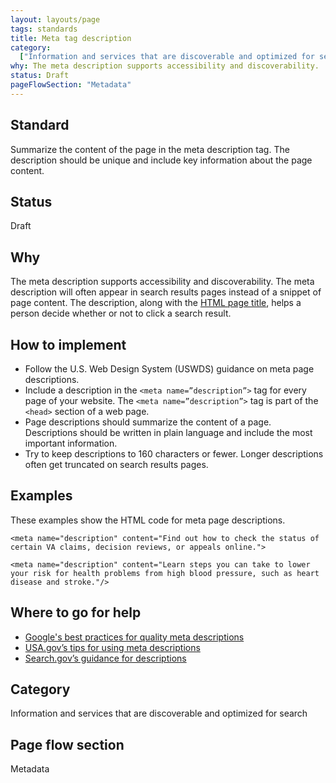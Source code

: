 ```yaml
---
layout: layouts/page
tags: standards
title: Meta tag description
category:
  ["Information and services that are discoverable and optimized for search"]
why: The meta description supports accessibility and discoverability. 
status: Draft
pageFlowSection: "Metadata"
---
```


## Standard
Summarize the content of the page in the meta description tag. The description should be unique and include key information about the page content.

## Status
Draft

## Why
The meta description supports accessibility and discoverability. The meta description will often appear in search results pages instead of a snippet of page content. The description, along with the [HTML page title](../html-page-title), helps a person decide whether or not to click a search result.

## How to implement
- Follow the U.S. Web Design System (USWDS) guidance on meta page descriptions. 
- Include a description in the `<meta name=”description”>` tag for every page of your website. The `<meta name=”description”>` tag is part of the `<head>` section of a web page.
- Page descriptions should summarize the content of a page. Descriptions should be written in plain language and include the most important information.
- Try to keep descriptions to 160 characters or fewer. Longer descriptions often get truncated on search results pages. 


## Examples
These examples show the HTML code for meta page descriptions.

```<meta name="description" content="Find out how to check the status of certain VA claims, decision reviews, or appeals online.">```
        
```<meta name="description" content="Learn steps you can take to lower your risk for health problems from high blood pressure, such as heart disease and stroke."/>```

## Where to go for help
- [Google's best practices for quality meta descriptions](https://developers.google.com/search/docs/appearance/snippet#meta-descriptions)
- [USA.gov’s tips for using meta descriptions](https://blog.usa.gov/three-tips-for-using-meta-descriptions)
- [Search.gov’s guidance for descriptions](https://search.gov/indexing/metadata.html#description)

## Category
Information and services that are discoverable and optimized for search

## Page flow section
Metadata
